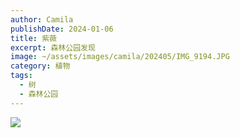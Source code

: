 ```yaml
---
author: Camila
publishDate: 2024-01-06
title: 紫薇
excerpt: 森林公园发现
image: ~/assets/images/camila/202405/IMG_9194.JPG
category: 植物
tags:
  - 树
  - 森林公园
---
```


![](~/assets/images/camila/202405/IMG_9194.JPG)



